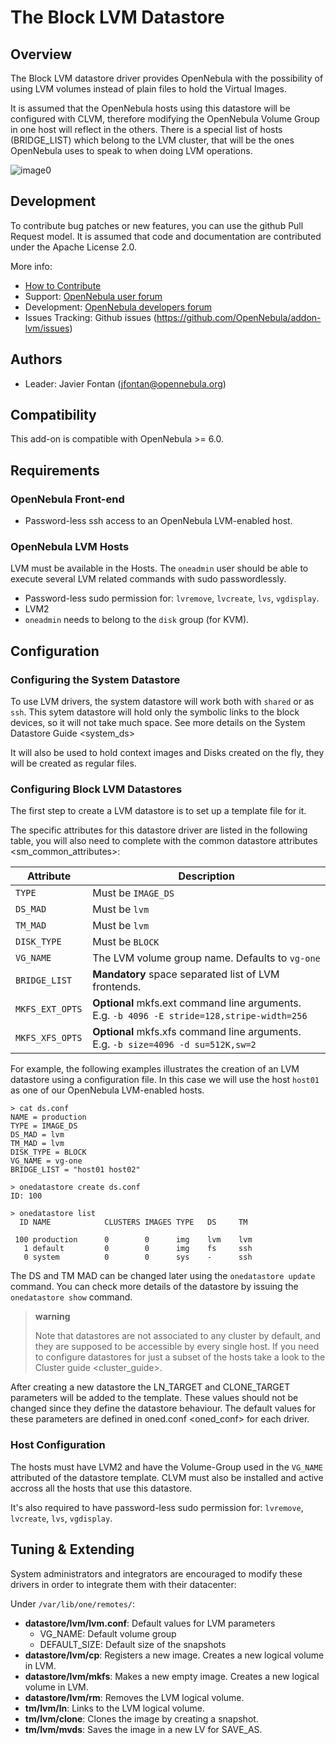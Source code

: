 The Block LVM Datastore
=======================

Overview
--------

The Block LVM datastore driver provides OpenNebula with the possibility of using LVM volumes instead of plain files to hold the Virtual Images.

It is assumed that the OpenNebula hosts using this datastore will be configured with CLVM, therefore modifying the OpenNebula Volume Group in one host will reflect in the others. There is a special list of hosts (BRIDGE\_LIST) which belong to the LVM cluster, that will be the ones OpenNebula uses to speak to when doing LVM operations.

![image0](images/lvm_datastore_detail.png)

## Development

To contribute bug patches or new features, you can use the github Pull Request model. It is assumed that code and documentation are contributed under the Apache License 2.0.

More info:
* [How to Contribute](http://opennebula.org/addons/contribute/)
* Support: [OpenNebula user forum](https://forum.opennebula.org/c/support)
* Development: [OpenNebula developers forum](https://forum.opennebula.org/c/development)
* Issues Tracking: Github issues (https://github.com/OpenNebula/addon-lvm/issues)

## Authors

* Leader: Javier Fontan (jfontan@opennebula.org)

## Compatibility

This add-on is compatible with OpenNebula >= 6.0.

Requirements
------------

### OpenNebula Front-end

-   Password-less ssh access to an OpenNebula LVM-enabled host.

### OpenNebula LVM Hosts

LVM must be available in the Hosts. The `oneadmin` user should be able to execute several LVM related commands with sudo passwordlessly.

-   Password-less sudo permission for: `lvremove`, `lvcreate`, `lvs`, `vgdisplay`.
-   LVM2
-   `oneadmin` needs to belong to the `disk` group (for KVM).

Configuration
-------------

### Configuring the System Datastore

To use LVM drivers, the system datastore will work both with `shared` or as `ssh`. This sytem datastore will hold only the symbolic links to the block devices, so it will not take much space. See more details on the System Datastore Guide &lt;system\_ds&gt;

It will also be used to hold context images and Disks created on the fly, they will be created as regular files.

### Configuring Block LVM Datastores

The first step to create a LVM datastore is to set up a template file for it.

The specific attributes for this datastore driver are listed in the following table, you will also need to complete with the common datastore attributes &lt;sm\_common\_attributes&gt;:

<table>
<colgroup>
<col width="24%" />
<col width="75%" />
</colgroup>
<thead>
<tr class="header">
<th>Attribute</th>
<th>Description</th>
</tr>
</thead>
<tbody>
<tr class="odd">
<td><code>TYPE</code></td>
<td>Must be <code>IMAGE_DS</code></td>
</tr>
<tr class="even">
<td><code>DS_MAD</code></td>
<td>Must be <code>lvm</code></td>
</tr>
<tr class="odd">
<td><code>TM_MAD</code></td>
<td>Must be <code>lvm</code></td>
</tr>
<tr class="even">
<td><code>DISK_TYPE</code></td>
<td>Must be <code>BLOCK</code></td>
</tr>
<tr class="odd">
<td><code>VG_NAME</code></td>
<td>The LVM volume group name. Defaults to <code>vg-one</code></td>
</tr>
<tr class="even">
<td><code>BRIDGE_LIST</code></td>
<td><strong>Mandatory</strong> space separated list of LVM frontends.</td>
</tr>
<tr class="odd">
<td><code>MKFS_EXT_OPTS</code></td>
<td><strong>Optional</strong> mkfs.ext command line arguments. E.g. <code>-b 4096 -E stride=128,stripe-width=256</code></td>
</tr>
<tr class="even">
<td><code>MKFS_XFS_OPTS</code></td>
<td><strong>Optional</strong> mkfs.xfs command line arguments. E.g. <code>-b size=4096 -d su=512K,sw=2</code></td>
</tr>
</tbody>
</table>

For example, the following examples illustrates the creation of an LVM datastore using a configuration file. In this case we will use the host `host01` as one of our OpenNebula LVM-enabled hosts.

``` sourceCode
> cat ds.conf
NAME = production
TYPE = IMAGE_DS
DS_MAD = lvm
TM_MAD = lvm
DISK_TYPE = BLOCK
VG_NAME = vg-one
BRIDGE_LIST = "host01 host02"

> onedatastore create ds.conf
ID: 100

> onedatastore list
  ID NAME            CLUSTERS IMAGES TYPE   DS     TM

 100 production      0        0      img    lvm    lvm
   1 default         0        0      img    fs     ssh
   0 system          0        0      sys    -      ssh
```

The DS and TM MAD can be changed later using the `onedatastore update` command. You can check more details of the datastore by issuing the `onedatastore show` command.

> **warning**
>
> Note that datastores are not associated to any cluster by default, and they are supposed to be accessible by every single host. If you need to configure datastores for just a subset of the hosts take a look to the Cluster guide &lt;cluster\_guide&gt;.

After creating a new datastore the LN\_TARGET and CLONE\_TARGET parameters will be added to the template. These values should not be changed since they define the datastore behaviour. The default values for these parameters are defined in oned.conf &lt;oned\_conf&gt; for each driver.

### Host Configuration

The hosts must have LVM2 and have the Volume-Group used in the `VG_NAME` attributed of the datastore template. CLVM must also be installed and active accross all the hosts that use this datastore.

It's also required to have password-less sudo permission for: `lvremove`, `lvcreate`, `lvs`, `vgdisplay`.

Tuning & Extending
------------------

System administrators and integrators are encouraged to modify these drivers in order to integrate them with their datacenter:

Under `/var/lib/one/remotes/`:

-   **datastore/lvm/lvm.conf**: Default values for LVM parameters
    -   VG\_NAME: Default volume group
    -   DEFAULT\_SIZE: Default size of the snapshots
-   **datastore/lvm/cp**: Registers a new image. Creates a new logical volume in LVM.
-   **datastore/lvm/mkfs**: Makes a new empty image. Creates a new logical volume in LVM.
-   **datastore/lvm/rm**: Removes the LVM logical volume.
-   **tm/lvm/ln**: Links to the LVM logical volume.
-   **tm/lvm/clone**: Clones the image by creating a snapshot.
-   **tm/lvm/mvds**: Saves the image in a new LV for SAVE\_AS.


